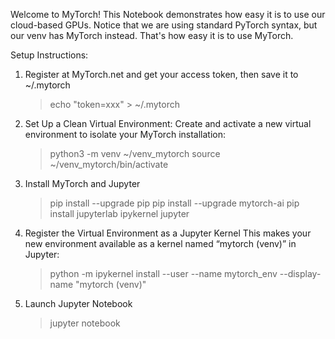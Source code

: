 Welcome to MyTorch!
This Notebook demonstrates how easy it is to use our cloud-based GPUs.
Notice that we are using standard PyTorch syntax, but our venv has MyTorch instead.
That's how easy it is to use MyTorch.

Setup Instructions:
1) Register at MyTorch.net and get your access token, then save it to ~/.mytorch
   > echo "token=xxx" > ~/.mytorch
2) Set Up a Clean Virtual Environment:
   Create and activate a new virtual environment to isolate your MyTorch installation:
   > python3 -m venv ~/venv_mytorch
   > source ~/venv_mytorch/bin/activate
3) Install MyTorch and Jupyter
   > pip install --upgrade pip
   > pip install --upgrade mytorch-ai
   > pip install jupyterlab ipykernel jupyter
4) Register the Virtual Environment as a Jupyter Kernel
   This makes your new environment available as a kernel named “mytorch (venv)” in Jupyter:
   > python -m ipykernel install --user --name mytorch_env --display-name "mytorch (venv)"
5) Launch Jupyter Notebook
   > jupyter notebook
